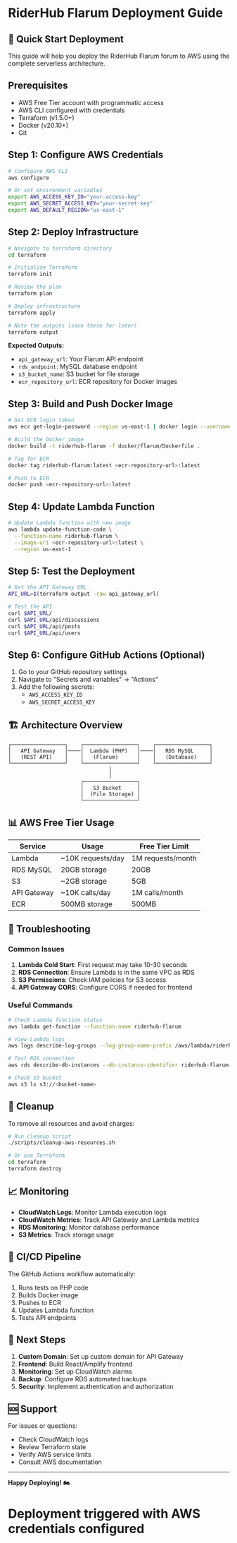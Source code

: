 # RiderHub Flarum Deployment Guide

## 🚀 Quick Start Deployment

This guide will help you deploy the RiderHub Flarum forum to AWS using the complete serverless architecture.

## Prerequisites

- AWS Free Tier account with programmatic access
- AWS CLI configured with credentials
- Terraform (v1.5.0+)
- Docker (v20.10+)
- Git

## Step 1: Configure AWS Credentials

```bash
# Configure AWS CLI
aws configure

# Or set environment variables
export AWS_ACCESS_KEY_ID="your-access-key"
export AWS_SECRET_ACCESS_KEY="your-secret-key"
export AWS_DEFAULT_REGION="us-east-1"
```

## Step 2: Deploy Infrastructure

```bash
# Navigate to terraform directory
cd terraform

# Initialize Terraform
terraform init

# Review the plan
terraform plan

# Deploy infrastructure
terraform apply

# Note the outputs (save these for later)
terraform output
```

**Expected Outputs:**

- `api_gateway_url`: Your Flarum API endpoint
- `rds_endpoint`: MySQL database endpoint
- `s3_bucket_name`: S3 bucket for file storage
- `ecr_repository_url`: ECR repository for Docker images

## Step 3: Build and Push Docker Image

```bash
# Get ECR login token
aws ecr get-login-password --region us-east-1 | docker login --username AWS --password-stdin <account-id>.dkr.ecr.us-east-1.amazonaws.com

# Build the Docker image
docker build -t riderhub-flarum -f docker/flarum/Dockerfile .

# Tag for ECR
docker tag riderhub-flarum:latest <ecr-repository-url>:latest

# Push to ECR
docker push <ecr-repository-url>:latest
```

## Step 4: Update Lambda Function

```bash
# Update Lambda function with new image
aws lambda update-function-code \
  --function-name riderhub-flarum \
  --image-uri <ecr-repository-url>:latest \
  --region us-east-1
```

## Step 5: Test the Deployment

```bash
# Get the API Gateway URL
API_URL=$(terraform output -raw api_gateway_url)

# Test the API
curl $API_URL/
curl $API_URL/api/discussions
curl $API_URL/api/posts
curl $API_URL/api/users
```

## Step 6: Configure GitHub Actions (Optional)

1. Go to your GitHub repository settings
2. Navigate to "Secrets and variables" → "Actions"
3. Add the following secrets:
   - `AWS_ACCESS_KEY_ID`
   - `AWS_SECRET_ACCESS_KEY`

## 🏗️ Architecture Overview

```
┌─────────────────┐    ┌─────────────────┐    ┌─────────────────┐
│   API Gateway   │────│  Lambda (PHP)   │────│   RDS MySQL     │
│   (REST API)    │    │   (Flarum)      │    │   (Database)    │
└─────────────────┘    └─────────────────┘    └─────────────────┘
                                │
                                │
                       ┌─────────────────┐
                       │   S3 Bucket     │
                       │  (File Storage) │
                       └─────────────────┘
```

## 📊 AWS Free Tier Usage

| Service     | Usage             | Free Tier Limit   |
| ----------- | ----------------- | ----------------- |
| Lambda      | ~10K requests/day | 1M requests/month |
| RDS MySQL   | 20GB storage      | 20GB              |
| S3          | ~2GB storage      | 5GB               |
| API Gateway | ~10K calls/day    | 1M calls/month    |
| ECR         | 500MB storage     | 500MB             |

## 🔧 Troubleshooting

### Common Issues

1. **Lambda Cold Start**: First request may take 10-30 seconds
2. **RDS Connection**: Ensure Lambda is in the same VPC as RDS
3. **S3 Permissions**: Check IAM policies for S3 access
4. **API Gateway CORS**: Configure CORS if needed for frontend

### Useful Commands

```bash
# Check Lambda function status
aws lambda get-function --function-name riderhub-flarum

# View Lambda logs
aws logs describe-log-groups --log-group-name-prefix /aws/lambda/riderhub-flarum

# Test RDS connection
aws rds describe-db-instances --db-instance-identifier riderhub-flarum-db

# Check S3 bucket
aws s3 ls s3://<bucket-name>
```

## 🧹 Cleanup

To remove all resources and avoid charges:

```bash
# Run cleanup script
./scripts/cleanup-aws-resources.sh

# Or use Terraform
cd terraform
terraform destroy
```

## 📈 Monitoring

- **CloudWatch Logs**: Monitor Lambda execution logs
- **CloudWatch Metrics**: Track API Gateway and Lambda metrics
- **RDS Monitoring**: Monitor database performance
- **S3 Metrics**: Track storage usage

## 🔄 CI/CD Pipeline

The GitHub Actions workflow automatically:

1. Runs tests on PHP code
2. Builds Docker image
3. Pushes to ECR
4. Updates Lambda function
5. Tests API endpoints

## 📝 Next Steps

1. **Custom Domain**: Set up custom domain for API Gateway
2. **Frontend**: Build React/Amplify frontend
3. **Monitoring**: Set up CloudWatch alarms
4. **Backup**: Configure RDS automated backups
5. **Security**: Implement authentication and authorization

## 🆘 Support

For issues or questions:

- Check CloudWatch logs
- Review Terraform state
- Verify AWS service limits
- Consult AWS documentation

---

**Happy Deploying! 🏍️**
# Deployment triggered with AWS credentials configured
